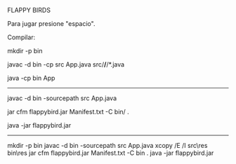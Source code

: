FLAPPY BIRDS

Para jugar presione "espacio".

Compilar:

mkdir -p bin

javac -d bin -cp src App.java src/**/**/*.java

java -cp bin App

--------------------------

javac -d bin -sourcepath src App.java

jar cfm flappybird.jar Manifest.txt -C bin/ .

java -jar flappybird.jar

---------------------------
mkdir -p bin
javac -d bin -sourcepath src App.java
xcopy /E /I src\res bin\res
jar cfm flappybird.jar Manifest.txt -C bin .
java -jar flappybird.jar
